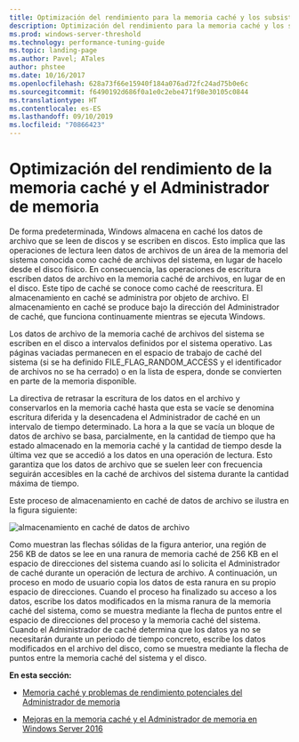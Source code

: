 ```yaml
---
title: Optimización del rendimiento para la memoria caché y los subsistemas de administración de memoria
description: Optimización del rendimiento para la memoria caché y los subsistemas de administración de memoria
ms.prod: windows-server-threshold
ms.technology: performance-tuning-guide
ms.topic: landing-page
ms.author: Pavel; ATales
author: phstee
ms.date: 10/16/2017
ms.openlocfilehash: 628a73f66e15940f184a076ad72fc24ad75b0e6c
ms.sourcegitcommit: f6490192d686f0a1e0c2ebe471f98e30105c0844
ms.translationtype: HT
ms.contentlocale: es-ES
ms.lasthandoff: 09/10/2019
ms.locfileid: "70866423"
---
```

# <a name="performance-tuning-cache-and-memory-manager"></a>Optimización del rendimiento de la memoria caché y el Administrador de memoria

De forma predeterminada, Windows almacena en caché los datos de archivo que se leen de discos y se escriben en discos. Esto implica que las operaciones de lectura leen datos de archivos de un área de la memoria del sistema conocida como caché de archivos del sistema, en lugar de hacelo desde el disco físico. En consecuencia, las operaciones de escritura escriben datos de archivo en la memoria caché de archivos, en lugar de en el disco. Este tipo de caché se conoce como caché de reescritura. El almacenamiento en caché se administra por objeto de archivo. El almacenamiento en caché se produce bajo la dirección del Administrador de caché, que funciona continuamente mientras se ejecuta Windows.

Los datos de archivo de la memoria caché de archivos del sistema se escriben en el disco a intervalos definidos por el sistema operativo. Las páginas vaciadas permanecen en el espacio de trabajo de caché del sistema (si se ha definido FILE\_FLAG\_RANDOM\_ACCESS y el identificador de archivos no se ha cerrado) o en la lista de espera, donde se convierten en parte de la memoria disponible.

La directiva de retrasar la escritura de los datos en el archivo y conservarlos en la memoria caché hasta que esta se vacíe se denomina escritura diferida y la desencadena el Administrador de caché en un intervalo de tiempo determinado. La hora a la que se vacía un bloque de datos de archivo se basa, parcialmente, en la cantidad de tiempo que ha estado almacenado en la memoria caché y la cantidad de tiempo desde la última vez que se accedió a los datos en una operación de lectura. Esto garantiza que los datos de archivo que se suelen leer con frecuencia seguirán accesibles en la caché de archivos del sistema durante la cantidad máxima de tiempo.

Este proceso de almacenamiento en caché de datos de archivo se ilustra en la figura siguiente:

![almacenamiento en caché de datos de archivo](../../media/perftune-guide-file-data-caching.png)

Como muestran las flechas sólidas de la figura anterior, una región de 256 KB de datos se lee en una ranura de memoria caché de 256 KB en el espacio de direcciones del sistema cuando así lo solicita el Administrador de caché durante un operación de lectura de archivo. A continuación, un proceso en modo de usuario copia los datos de esta ranura en su propio espacio de direcciones. Cuando el proceso ha finalizado su acceso a los datos, escribe los datos modificados en la misma ranura de la memoria caché del sistema, como se muestra mediante la flecha de puntos entre el espacio de direcciones del proceso y la memoria caché del sistema. Cuando el Administrador de caché determina que los datos ya no se necesitarán durante un periodo de tiempo concreto, escribe los datos modificados en el archivo del disco, como se muestra mediante la flecha de puntos entre la memoria caché del sistema y el disco.

**En esta sección:**

-   [Memoria caché y problemas de rendimiento potenciales del Administrador de memoria](troubleshoot.md)

-   [Mejoras en la memoria caché y el Administrador de memoria en Windows Server 2016](improvements-in-2016.md)
